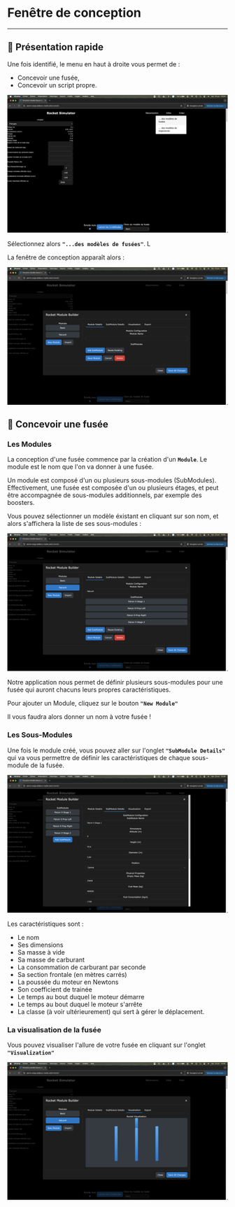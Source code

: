 
# Fenêtre de conception

---

## 🚀 Présentation rapide

Une fois identifié, le menu en haut à droite vous permet de : 

* Concevoir une fusée,
* Concevoir un script propre.


![Fenêtre principale](../_static/user/menu.png)

Sélectionnez alors **`"...des modèles de fusées"`**. L

La fenêtre de conception apparaît alors :

![Fenêtre principale](../_static/user/construction-de-fusee.png)



## 🚀 Concevoir une fusée

### Les Modules

La conception d'une fusée commence par la création d'un **`Module`**. Le module est le nom que l'on va donner à une fusée.

Un module est composé d'un ou plusieurs sous-modules (SubModules). Effectivement, une fusée est composée d'un ou plusieurs étages, et peut être accompagnée de sous-modules additionnels, par exemple des boosters.

Vous pouvez sélectionner un modèle éxistant en cliquant sur son nom, et alors s'affichera la liste de ses sous-modules : 


![Modules](../_static/user/construction-choix-d-un-modele.png) 


Notre application nous permet de définir plusieurs sous-modules pour une fusée qui auront chacuns leurs propres caractéristiques.

Pour ajouter un Module, cliquez sur le bouton **`"New Module"`**

Il vous faudra alors donner un nom à votre fusée !



### Les Sous-Modules

Une fois le module créé, vous pouvez aller sur l'onglet **`"SubModule Details"`** qui va vous permettre de définir les caractéristiques de chaque sous-module de la fusée.

![Sous-Modules](../_static/user/construction-choix-d-un-sous-module.png)

Les caractéristiques sont :

* Le nom
* Ses dimensions
* Sa masse à vide
* Sa masse de carburant
* La consommation de carburant par seconde
* Sa section frontale (en mètres carrés)
* La poussée du moteur en Newtons
* Son coefficient de trainée
* Le temps au bout duquel le moteur démarre
* Le temps au bout duquel le moteur s'arrête
* La classe (à voir ultérieurement) qui sert à gérer le déplacement.




### La visualisation de la fusée

Vous pouvez visualiser l'allure de votre fusée en cliquant sur l'onglet **`"Visualization"`**

![Fusée](../_static/user/construction-visualisation.png)